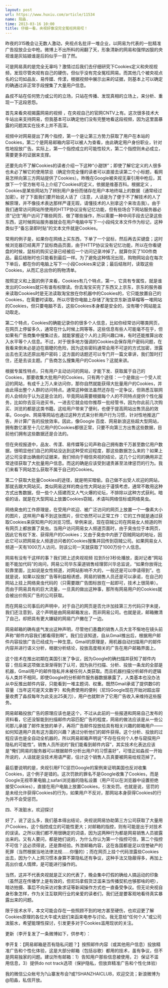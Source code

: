 ```yaml
---
layout: post
url: https://www.huxiu.com/article/11534
name: 阳淼.
time: 2013-03-16 10:00
title: 仔细一看，央视好像没完全冤枉网易哎！
---
```

昨夜的315晚会让无数人激动，央视点名批评一堆企业，以网易为代表的一批精准广告投放企业中枪。微博上不出所料的闹翻了天，形象清新的网易和强悍凶狠的央视谁是灰姑娘谁是后妈似乎一目了然。

可是网易真的是完全无辜吗？激情过后我们去仔细研究下Cookies定义和央视视频，发现尽管央视有自己的硬伤，但似乎没有完全冤枉网易。而其他几个被央视点名的公司如品友、易传媒、传漾，根据视频中展示出来的证据，则基本上可以确定的确通过非正常手段搜集了大量用户信息。

淼叔不站在任何势力或公司的立场，只站在传播、发现真相的立场上，来分析、重现一下这段恩怨。

首先来看央视揭露网易的视频 ，在央视自己的官网CNTV上有。这次很多技术大牛站出来支持网易，但我基本可以确定他们没有完整地看这段视频，因为这里面暴露的问题其实在技术上并不高深。

视频中对网易提出了两个指控，第一个是让第三方势力获取了用户在本站的Cookies，第二个是网易邮箱内容可以被人为查看，由此确定用户身份职业，针对性地投放广告。实际上，第一个指控成立的可能性较大，第二个指控则未必成立，需要更多的证据来支撑。

还要先向不了解Cookies的读者介绍一下这种“小甜饼”；即使了解它定义的人很多也未必了解它的使用禁忌（确定你完全懂的读者可以直接去读第二个小标题，看网易怎样向第三方网站提供了Cookies）。昨晚在Google被央视无辜引用中枪后，其旗下一个官方帐号马上介绍了Cookies的定义，依据是维基百科。根据定义 ，Cookies是某些网站为了辨别用户身份而储存在用户本地终端上的数据（通常经过加密）。好了下面我们要开始说人话了（注意，人话是为了便于不了解技术的人了解原理，并不像技术表达那样严谨无瑕，请懂技术的人别拿这个来攻击我）。由于我们通常访问网站所使用的HTTP协议没有记忆功能，但有些场合下网站服务器必须“记住”用户访问了哪些网页、做了哪些操作，所以需要一种中间手段去记录这些东西，这时候网站服务器就会在用户电脑中写下一小段纯文本文件作为标记，这种类似于“备忘录即时贴”的文本文件就是Cookies。

常用的例子是，如果你在网络上买东西，下单了一个鼠标，然后再去买键盘；这时候浏览器已经离开了鼠标商品页面，由于HTTP协议没有记忆功能，所以在你看键盘的时候，鼠标的购买记录已经被后一个访问记录冲掉了。就算你买了100件商品，最后结账时也只能看到最后一样。为了避免这种情况出现，购物网站会在每次下单后，都在你的电脑上写下一小段Cookies来记录；最后结账时，读取这些Cookies，从而汇总出你的购物清单。

按照定义和上面的例子来看，Cookies有几个特点，第一，它具有专属性，就是谁发出的Cookies就只有谁有权限读。你去淘宝买完了东西又上京东，京东的服务器来读取Cookies时是无法读取淘宝放在你机器中的Cookies的，它只能放置自己的Cookies，在需要时读取。所以尽管你电脑上存储了淘宝京东新浪草榴等一堆网站的Cookies，但只要电脑不丢，这些Cookies本身都是安全的，没有哪个网站能主动取走。

第二个特点，Cookies的确能记录你的很多个人信息，比如你经常访问哪类网页，在网页上停留多久，通常在什么时候上网等等。这些信息有些人可能毫不在乎，但如果有广告商集中搜集过去，就能掌握这个人的上网兴趣口味，有时还能推算出收入水平等个人信息。不过，对于很多地方强调的Cookies会保存用户密码问题，在我看来倒未必是迫在眉睫的危险，因为这些密码通常会用不可逆的方式加密，泄露出去也无法还原出用户密码；这方面的话题还可以专门开一篇文章讲，我们暂时打住，还是去谈主题。广告商怎么搜集用户的Cookies？这就来讲。

根据专属性特点，只有用户主动访问的网站，才能下发、获取属于自己的Cookies，那要收集大批用户的Cookies，只有两个途径：一个是做出一个受人欢迎的网站，有成千上万人来访问你，那你自然就能获得大批量用户的Cookies，并由此得出整个人群的访问特点。通常这种做法虽然还存在一定争议，但熟悉互联网的人会倾向于认为这是合法的，毕竟网站需要根据每个人的不同特点提供个性化服务，比如你去亚马逊买书，一进去它就会给你推荐一批经管书，因为你此前几次购买、浏览的都是这类书籍。这给用户带来了便利，也便于提高网站出售货品的效率。Google、网易等网站也通过这种方式来分析用户行为习惯，针对性地推送广告，并计算广告的投放效率。因此，像Google 百度、网易新浪这些超大型网站，拥有数亿甚至十几亿用户的Cookies都很正常，只要不向第三方出售这些数据，目前他们拥有这些数据还是合法的。

但在央视报道中，品友、传漾、易传媒等公司声称自己拥有数千万甚至数亿用户数据，很明显他们自己的网站没达到这种受欢迎程度，那这些数据怎么来的？如果上述公司没拿出确凿的证据来，我们倾向于相信央视的结论，这几个公司的确用非正常途径获取了大批量用户信息。而这的确是应该受到谴责甚至法律惩罚的行为。我们来看下网站怎么获取不属于自己的Cookies。

第二个获取大批量Cookies的途径，就是明买暗偷。自己做不出受人欢迎的网站，那就去跟大网站买。类似网易这样的商业性大网站出于谨慎考虑，通常不敢用这种方式出售数据，但一些个人搭建而又人气火爆的论坛，不排除以这种方式获利。暗偷的话，就是在大型网站上放置Cookies窃贼，术语叫网络信标或网络臭虫。

网络臭虫的工作原理是，在受用户欢迎、被广泛访问的网页上放置一个一像素大小的图片，这样用户看不到这张图片，但它依然可以正常工作：它的工作就是通过获取Cookies来获知用户的浏览习惯。举例来说，现在窃贼公司在网易女人频道的所有网页上都放置了臭虫。当用户访问网易女人频道页面时，由于臭虫位于本网页，因此它有权下发、获得用户的Cookies；又由于臭虫中内嵌了窃贼网站的地址，因此它可以把网易女人频道访问者的Cookies搜集并回传到窃贼公司。如果网易女人频道一天有1000万人访问，则该公司一天就获取了1000万份个人信息。

网易有没有干这样的事？我们把上述央视视频 拉到5分3秒处播放，面对记者“网站能不能加代码”的询问，网易公司华东渠道销售经理郭兴华总监说，“如果你放得比较靠里面，比如说是女性频道，对网站影响不大的，一般还是可以申请得到”。也就是说，如果以投放广告等利益相诱惑，网易的销售人员还是可以承诺，在自己的网站上挂上网络臭虫代码的（只需要跟广告图标放在一起即可，技术上很简单）。而由于网易具有的巨大流量，一旦真的做出这种事，那所有网易用户的Cookies就会被出价购买广告的公司获取。

而在网易公司事后的声明中，对于自己的网页是否允许加挂第三方代码只字未提，我们还注意到，这个声明是由网易邮箱发出，而非网易公司。也就是说，邮箱撇清了自己，却把具有更大嫌疑的网易门户撇在了一边。

网易邮箱的确有底气发出这种声明，尽管他们愚蠢的销售人员大言不惭地在镜头前声称“邮件内容我们都看得到啊”。我们应该知道，自从Gmail推出后，根据用户邮件内容投放广告已经成为一种生意。Gmail的原理是，用机器自动扫描用户的邮件内容并进行语义分析，根据分析结论，投放高度相关的广告在用户邮箱界面上。

这个技术在推出初期在美国引发了争议，因为Google的确扫描并获知了邮件内容；但后来这项做法渐渐得到了认可，因为执行扫描、分析、投放一条龙的全部是机器，Gmail用户的邮件隐私并未被任何人类获取。而且机器扫描分析邮件的逻辑与人类并不相同，即使Google的分析邮件服务器数据暴露了，人类基本也没办法从中反推出邮件内容，只能看到一堆主题词、权重。既然Gmail承诺了提供数G的容量（当年这可是天文数字）和免费使用的便利（尼玛Google现在开始对超出容量收费了淼叔每年为此支出25美刀），用户也就默许了它用广告收入来维持这些服务。

网易邮箱投放广告的原理应该也是这个，不过从此前的一些报道和网易自己发布的资料看，它还没智能到扫描邮件内容匹配广告的程度，网易的做法应该是从一些公司那儿承接了邮件发放的单子，再将广告邮件投放给具有相关兴趣的邮箱用户——如何知道用户具有这方面的兴趣？通过分析他们的邮件获得。这个分析、投放的过程应该也是全自动全机器的，所以网易邮箱声明说“不存在任何个人参与窥探用户隐私的可能性”。销售人员所说的“我们能看到邮件内容”，其实技术化表达应该是“俺们网易的服务器可以根据邮件分析出用户的习惯喜好”，可惜正如淼叔一开始所说的，人话就是没技术用语严密，估计这个销售人员真要被网易给规范掉了。

最后要说明的是，央视引用FTC惩罚Google的案例来证明美国也反对收集Cookies，这个例子是错的。这次罚款的罪名不是Google收集了Cookies，而是Google无视苹果电脑上safari浏览器的隐私设置（用户可以在浏览器中设置拒绝接受Cookies），直接在用户电脑上放置Cookies，引发处罚。也就是说，惩罚的是未经允许获得Cookies的行为，如果用户不反对，那网站本身获得Cookies的行为并不会受惩罚。

四、不泼脏水，欢迎探讨

好了，说了这么多，我们基本得出结论，央视说网易协助第三方公司获取了大量用户Cookies，这个指控成立的可能性更大；对邮箱的指控，则有可能是出于对技术的误读。之所以我们都不用很确定的词语，因为这两种行为都是网易销售人员披露出来的。又有人要问，都是她们说的，为什么你认为第一个指控可信，第二个指控不可信？这必须得说，还是靠经验。外泄邮箱内容，这在各国都是足以信誉破产的死罪（当然根据当地法律法规……你懂的）；而在网页上挂个代码泄露些Cookies出去，因为个人上网习惯本身算不算隐私还有争议，这种手法又隐蔽得多，再加上高出价或人情牌，是可能进行操作的。

当然，这并不代表央视就是正义的代表了，晚会集中打假的确给人搞运动的印象（虽然这在传播学上是有效的，但尼玛拿假货泛滥来当传播契机也够那啥的吧），暗访拍摄、事后不向采访对象求证等新闻操作方式也一直备受争议。但无论央视自身形象怎样，作为关注互联网行业的亲爱的读者们，我们还是要客观地看待真实暴露出来的问题。

限于技术水平，本文可能会存在一些照顾不到的地方甚至硬伤，也欢迎更了解Cookies原理的各位大牛或大妞们来函来电参与讨论。我无意给“任何个人”或公司泼脏水，希望能理性探讨，引发更多对于Cookies滥用现状的关注。

更新（李开复发了一条微博如下，供参考）：

李开复：【网易邮箱是否有隐私问题？】按照邮件内容（或其他用户信息）投放精准广告和个性化体验，这是大部分邮箱（包括谷歌）都用的技术，虽有争议，但不是网易独家的问题。建议所有邮箱：1）告知用户那些信息被使用，2）保证不滥用信息，3）提供do not track选项（保护隐私，但放弃精准广告和个性化体验）

我的微信公众帐号为?山寨发布会?或?SHANZHAICLUB，欢迎交流；新浪微博为@阳淼，私信开放。

